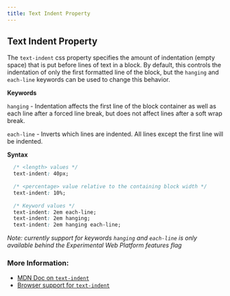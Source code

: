 ```yaml
---
title: Text Indent Property
---
```

## Text Indent Property

The `text-indent` css property specifies the amount of indentation (empty space) that is put before lines of text in a block. By default, this controls the indentation of only the first formatted line of the block, but the `hanging` and `each-line` keywords can be used to change this behavior.

**Keywords**

`hanging` - Indentation affects the first line of the block container as well as each line after a forced line break, but does not affect lines after a soft wrap break.

`each-line` - Inverts which lines are indented. All lines except the first line will be indented.

**Syntax**

```css
  /* <length> values */
  text-indent: 40px;
  
  /* <percentage> value relative to the containing block width */
  text-indent: 10%;
  
  /* Keyword values */
  text-indent: 2em each-line;
  text-indent: 2em hanging;
  text-indent: 2em hanging each-line;

```

_Note: currently support for keywords `hanging` and `each-line` is only available behind the Experimental Web Platform features flag_

### More Information:

- [MDN Doc on `text-indent`](https://developer.mozilla.org/en-US/docs/Web/CSS/text-indent)
- [Browser support for `text-indent`](http://caniuse.com/#feat=css-text-indent)
